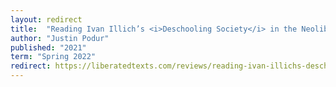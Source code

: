 ```yaml
---
layout: redirect
title:  "Reading Ivan Illich’s <i>Deschooling Society</i> in the Neoliberal University"
author: "Justin Podur"
published: "2021"
term: "Spring 2022"
redirect: https://liberatedtexts.com/reviews/reading-ivan-illichs-deschooling-society-in-the-neoliberal-university/
---
```


